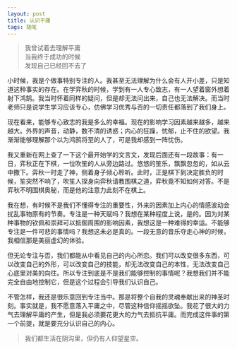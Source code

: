 ```yaml
---
layout: post
title: 认识平庸 
tags: 随笔
---
```


>我曾试着去理解平庸<br/>
>当我终于成功的时候<br/>
>发现自己已经回不去了

小时候，我是个做事特别专注的人。我甚至无法理解为什么会有人开小差，只是知道这种事实的存在。在学弈秋的时候，学到有一人专心致志，有一人望着窗外想着射下鸿鹄。我当时怀着同样的疑问，但是却无法问出来，自己也无法解决。而当时老师只是说学生学习应该专心，仿佛学习优秀与否的一切责任都落到了我们身上。

现在看来，能够专心致志的我是多么的幸福。现在的影响学习因素越来越多，越来越大。外界的声音，动静，数不清的诱惑；内心的狂躁，忧郁，止不住的欲望。我渐渐能够理解那个以为鸿鹄将至的人了，可是我却感到一阵忧伤。

我又重新在网上查了一下这个最开始学的文言文，发现后面还有一段故事：有一日，弈秋正在下棋，一位吹笙的人从旁边路过。悠悠的笙乐，飘飘忽忽的，如从云中撒下。弈秋一时走了神，侧着身子倾心聆听。此时，正是棋下到决定胜负的时候，笙突然不响了，吹笙人探身向弈秋请教围棋之道，弈秋竟不知如何对答。不是弈秋不明围棋奥秘，而是他的注意力此刻不在棋上。

我在想，有时候不是我们不懂得专注的重要性，外来的因素加上内心的情感波动会扰乱事物原有的节奏。专注是一种天赋吗？我想在某种程度上说，是的。因为对某种事物的钦佩和崇拜可以抵御周围的影响因素，我想这是一种难得的幸运。不能够专注是一件可悲的事情吗？我想这未必是真的。一段无意的音乐夺走心神的时候，我相信那是美丽虚幻的体验。

但无论专注与否，我们都能从中看见自己的内心所恋。我们可以改变很多东西，可以改变自己的外形，可以改变自己的技能，却无法改变自己的本性，无法改变自己心底里对美的向往。所以专注到底是不是我们能够控制的事情呢？我想我们并不能完全自由地控制它，但是这个过程会引导我们认识自己。

不管怎样，我还是很乐意回到专注当中。那是将整个自我的灵魂奉献出来的神圣时刻。事实就是，我不愿意落入平庸之中，尽管这种信仰摇摇欲坠。我花了很大的力气去理解平庸的产生，但是我必须要花更大的力气去抵抗平庸。而完成这件事的第一个前提，就是要充分认识自己的内心。

>我们都生活在阴沟里，但仍有人仰望星空。
